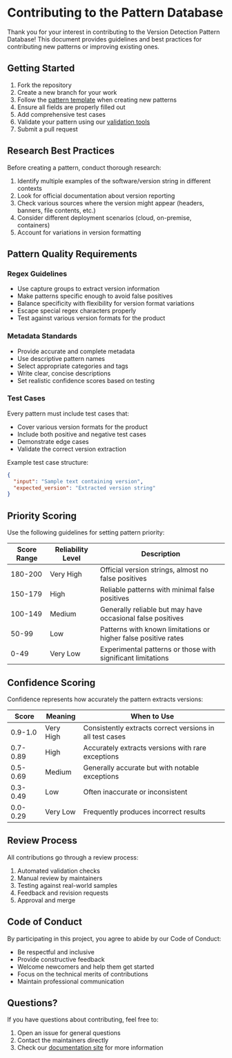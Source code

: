 # Contributing to the Pattern Database

Thank you for your interest in contributing to the Version Detection Pattern Database! This document provides guidelines and best practices for contributing new patterns or improving existing ones.

## Getting Started

1. Fork the repository
2. Create a new branch for your work
3. Follow the [pattern template](TEMPLATE.md) when creating new patterns
4. Ensure all fields are properly filled out
5. Add comprehensive test cases
6. Validate your pattern using our [validation tools](../tools/)
7. Submit a pull request

## Research Best Practices

Before creating a pattern, conduct thorough research:

1. Identify multiple examples of the software/version string in different contexts
2. Look for official documentation about version reporting
3. Check various sources where the version might appear (headers, banners, file contents, etc.)
4. Consider different deployment scenarios (cloud, on-premise, containers)
5. Account for variations in version formatting

## Pattern Quality Requirements

### Regex Guidelines
- Use capture groups to extract version information
- Make patterns specific enough to avoid false positives
- Balance specificity with flexibility for version format variations
- Escape special regex characters properly
- Test against various version formats for the product

### Metadata Standards
- Provide accurate and complete metadata
- Use descriptive pattern names
- Select appropriate categories and tags
- Write clear, concise descriptions
- Set realistic confidence scores based on testing

### Test Cases
Every pattern must include test cases that:
- Cover various version formats for the product
- Include both positive and negative test cases
- Demonstrate edge cases
- Validate the correct version extraction

Example test case structure:
```json
{
  "input": "Sample text containing version",
  "expected_version": "Extracted version string"
}
```

## Priority Scoring

Use the following guidelines for setting pattern priority:

| Score Range | Reliability Level | Description |
|-------------|-------------------|-------------|
| 180-200 | Very High | Official version strings, almost no false positives |
| 150-179 | High | Reliable patterns with minimal false positives |
| 100-149 | Medium | Generally reliable but may have occasional false positives |
| 50-99 | Low | Patterns with known limitations or higher false positive rates |
| 0-49 | Very Low | Experimental patterns or those with significant limitations |

## Confidence Scoring

Confidence represents how accurately the pattern extracts versions:

| Score | Meaning | When to Use |
|-------|---------|-------------|
| 0.9-1.0 | Very High | Consistently extracts correct versions in all test cases |
| 0.7-0.89 | High | Accurately extracts versions with rare exceptions |
| 0.5-0.69 | Medium | Generally accurate but with notable exceptions |
| 0.3-0.49 | Low | Often inaccurate or inconsistent |
| 0.0-0.29 | Very Low | Frequently produces incorrect results |

## Review Process

All contributions go through a review process:

1. Automated validation checks
2. Manual review by maintainers
3. Testing against real-world samples
4. Feedback and revision requests
5. Approval and merge

## Code of Conduct

By participating in this project, you agree to abide by our Code of Conduct:

- Be respectful and inclusive
- Provide constructive feedback
- Welcome newcomers and help them get started
- Focus on the technical merits of contributions
- Maintain professional communication

## Questions?

If you have questions about contributing, feel free to:

1. Open an issue for general questions
2. Contact the maintainers directly
3. Check our [documentation site](https://version-detection-db.github.io/threat-advisory/) for more information